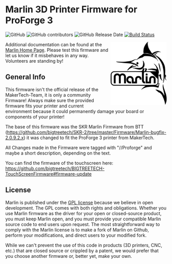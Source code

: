 # Marlin 3D Printer Firmware for ProForge 3

![GitHub](https://img.shields.io/github/license/marlinfirmware/marlin.svg)
![GitHub contributors](https://img.shields.io/github/contributors/marlinfirmware/marlin.svg)
![GitHub Release Date](https://img.shields.io/github/release-date/marlinfirmware/marlin.svg)
[![Build Status](https://github.com/MarlinFirmware/Marlin/workflows/CI/badge.svg?branch=bugfix-2.0.x)](https://github.com/MarlinFirmware/Marlin/actions)

<img align="right" width=175 src="buildroot/share/pixmaps/logo/marlin-250.png" />

Additional documentation can be found at the [Marlin Home Page](https://marlinfw.org/).
Please test this firmware and let us know if it misbehaves in any way. Volunteers are standing by!

## General Info
This firmware isn't the official release of the MakerTech-Team, it is only a community Firmware! Always make sure the provided firmware fits your printer and current environment because it could permanently damage your board or components of your printer!

The base of this firmware was the SKR Marlin Firmware from BTT (https://github.com/bigtreetech/SKR-2/tree/master/Firmware/Marlin-bugfix-2.0.9.2.x) it was changed to fit the ProForge 3 printer from MakerTech.

All Changes made in the Firmware were tagged with "//Proforge" and maybe a short description, depending on the text.

You can find the firmware of the touchscreen here:
https://github.com/bigtreetech/BIGTREETECH-TouchScreenFirmware#firmware-update

## License

Marlin is published under the [GPL license](/LICENSE) because we believe in open development. The GPL comes with both rights and obligations. Whether you use Marlin firmware as the driver for your open or closed-source product, you must keep Marlin open, and you must provide your compatible Marlin source code to end users upon request. The most straightforward way to comply with the Marlin license is to make a fork of Marlin on Github, perform your modifications, and direct users to your modified fork.

While we can't prevent the use of this code in products (3D printers, CNC, etc.) that are closed source or crippled by a patent, we would prefer that you choose another firmware or, better yet, make your own.
